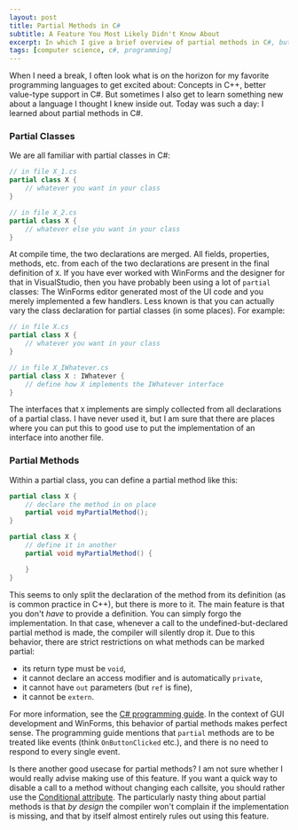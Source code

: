 ```yaml
---
layout: post
title: Partial Methods in C#
subtitle: A Feature You Most Likely Didn't Know About
excerpt: In which I give a brief overview of partial methods in C#, but fail to come up with a good use case.
tags: [computer science, c#, programming]
---
```


When I need a break, I often look what is on the horizon for my favorite programming languages to get excited about: Concepts in C++, better value-type support in C#. But sometimes I also get to learn something new about a language I thought I knew inside out. Today was such a day: I learned about partial methods in C#.

### Partial Classes
We are all familiar with partial classes in C#:

```csharp
// in file X_1.cs
partial class X {
    // whatever you want in your class
}

// in file X_2.cs
partial class X {
    // whatever else you want in your class
}
```

At compile time, the two declarations are merged. All fields, properties, methods, etc. from each of the two declarations are present in the final definition of `X`.
If you have ever worked with WinForms and the designer for that in VisualStudio, then you have probably been using a lot of `partial` classes: The WinForms editor generated most of the UI code and you merely implemented a few handlers.
Less known is that you can actually vary the class declaration for partial classes (in some places). For example:

```csharp
// in file X.cs
partial class X {
    // whatever you want in your class
}

// in file X_IWhatever.cs
partial class X : IWhatever {
    // define how X implements the IWhatever interface
}
```

The interfaces that `X` implements are simply collected from all declarations of a partial class. I have never used it, but I am sure that there are places where you can put this to good use to put the implementation of an interface into another file.

### Partial Methods
Within a partial class, you can define a partial method like this:
```csharp
partial class X {
    // declare the method in on place
    partial void myPartialMethod();
}

partial class X {
    // define it in another
    partial void myPartialMethod() {

    }
}
```

This seems to only split the declaration of the method from its definition (as is common practice in C++), but there is more to it. The main feature is that you don't *have* to provide a definition. You can simply forgo the implementation. In that case, whenever a call to the undefined-but-declared partial method is made, the compiler will silently drop it. Due to this behavior, there are strict restrictions on what methods can be marked partial:

 * its return type must be `void`,
 * it cannot declare an access modifier and is automatically `private`,
 * it cannot have `out` parameters (but `ref` is fine),
 * it cannot be `extern`.

For more information, see the [C# programming guide](https://docs.microsoft.com/en-us/dotnet/csharp/programming-guide/classes-and-structs/partial-classes-and-methods#partial-methods).
In the context of GUI development and WinForms, this behavior of partial methods makes perfect sense. The programming guide mentions that `partial` methods are to be treated like events (think `OnButtonClicked` etc.), and there is no need to respond to every single event.

Is there another good usecase for partial methods? I am not sure whether I would really advise making use of this feature. If you want a quick way to disable a call to a method without changing each callsite, you should rather use the [Conditional attribute](https://docs.microsoft.com/en-us/dotnet/api/system.diagnostics.conditionalattribute?view=netframework-4.7.1). The particularly nasty thing about partial methods is that *by design* the compiler won't complain if the implementation is missing, and that by itself almost entirely rules out using this feature.